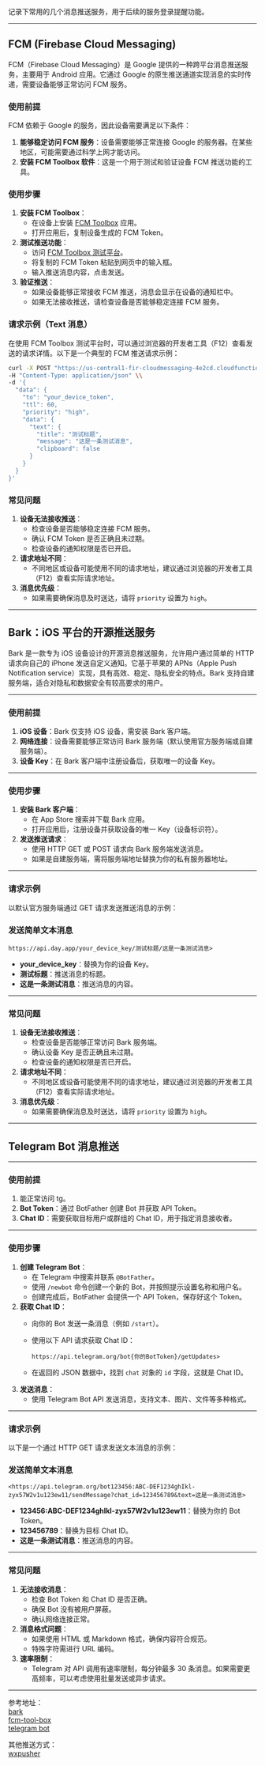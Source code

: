 记录下常用的几个消息推送服务，用于后续的服务登录提醒功能。

---

## FCM (Firebase Cloud Messaging)

FCM（Firebase Cloud Messaging）是 Google 提供的一种跨平台消息推送服务，主要用于 Android 应用。它通过 Google 的原生推送通道实现消息的实时传递，需要设备能够正常访问 FCM 服务。

### 使用前提

FCM 依赖于 Google 的服务，因此设备需要满足以下条件：

1. **能够稳定访问 FCM 服务**：设备需要能够正常连接 Google 的服务器。在某些地区，可能需要通过科学上网才能访问。
2. **安装 FCM Toolbox 软件**：这是一个用于测试和验证设备 FCM 推送功能的工具。

### 使用步骤

1. **安装 FCM Toolbox**：
    - 在设备上安装 [FCM Toolbox](https://play.google.com/store/apps/details?id=com.mitteloupe.fcmtoolbox) 应用。
    - 打开应用后，复制设备生成的 FCM Token。
2. **测试推送功能**：
    - 访问 [FCM Toolbox 测试平台](https://fcm-toolbox-public.firebaseapp.com/#send-text)。
    - 将复制的 FCM Token 粘贴到网页中的输入框。
    - 输入推送消息内容，点击发送。
3. **验证推送**：
    - 如果设备能够正常接收 FCM 推送，消息会显示在设备的通知栏中。
    - 如果无法接收推送，请检查设备是否能够稳定连接 FCM 服务。

### 请求示例（Text 消息）

在使用 FCM Toolbox 测试平台时，可以通过浏览器的开发者工具（F12）查看发送的请求详情。以下是一个典型的 FCM 推送请求示例：

```bash
curl -X POST "https://us-central1-fir-cloudmessaging-4e2cd.cloudfunctions.net/send>" \\
-H "Content-Type: application/json" \\
-d '{
  "data": {
    "to": "your_device_token",
    "ttl": 60,
    "priority": "high",
    "data": {
      "text": {
        "title": "测试标题",
        "message": "这是一条测试消息",
        "clipboard": false
      }
    }
  }
}'

```

### 常见问题

1. **设备无法接收推送**：
    - 检查设备是否能够稳定连接 FCM 服务。
    - 确认 FCM Token 是否正确且未过期。
    - 检查设备的通知权限是否已开启。
2. **请求地址不同**：
    - 不同地区或设备可能使用不同的请求地址，建议通过浏览器的开发者工具（F12）查看实际请求地址。
3. **消息优先级**：
    - 如果需要确保消息及时送达，请将 `priority` 设置为 `high`。

---



## Bark：iOS 平台的开源推送服务

Bark 是一款专为 iOS 设备设计的开源消息推送服务，允许用户通过简单的 HTTP 请求向自己的 iPhone 发送自定义通知。它基于苹果的 APNs（Apple Push Notification service）实现，具有高效、稳定、隐私安全的特点。Bark 支持自建服务端，适合对隐私和数据安全有较高要求的用户。

---

### 使用前提

1. **iOS 设备**：Bark 仅支持 iOS 设备，需安装 Bark 客户端。
2. **网络连接**：设备需要能够正常访问 Bark 服务端（默认使用官方服务端或自建服务端）。
3. **设备 Key**：在 Bark 客户端中注册设备后，获取唯一的设备 Key。

---

### 使用步骤

1. **安装 Bark 客户端**：
    - 在 App Store 搜索并下载 Bark 应用。
    - 打开应用后，注册设备并获取设备的唯一 Key（设备标识符）。
2. **发送推送请求**：
    - 使用 HTTP GET 或 POST 请求向 Bark 服务端发送消息。
    - 如果是自建服务端，需将服务端地址替换为你的私有服务器地址。

---

### 请求示例

以默认官方服务端通过 GET 请求发送推送消息的示例：

### 发送简单文本消息

```
https://api.day.app/your_device_key/测试标题/这是一条测试消息>

```

- **your_device_key**：替换为你的设备 Key。
- **测试标题**：推送消息的标题。
- **这是一条测试消息**：推送消息的内容。

---

### 常见问题

1. **设备无法接收推送**：
    - 检查设备是否能够正常访问 Bark 服务端。
    - 确认设备 Key 是否正确且未过期。
    - 检查设备的通知权限是否已开启。
2. **请求地址不同**：
    - 不同地区或设备可能使用不同的请求地址，建议通过浏览器的开发者工具（F12）查看实际请求地址。
3. **消息优先级**：
    - 如果需要确保消息及时送达，请将 `priority` 设置为 `high`。

---

## Telegram Bot 消息推送

---

### 使用前提

1. 能正常访问 tg。
2. **Bot Token**：通过 BotFather 创建 Bot 并获取 API Token。
3. **Chat ID**：需要获取目标用户或群组的 Chat ID，用于指定消息接收者。

---

### 使用步骤

1. **创建 Telegram Bot**：
    - 在 Telegram 中搜索并联系 `@BotFather`。
    - 使用 `/newbot` 命令创建一个新的 Bot，并按照提示设置名称和用户名。
    - 创建完成后，BotFather 会提供一个 API Token，保存好这个 Token。
2. **获取 Chat ID**：
    - 向你的 Bot 发送一条消息（例如 `/start`）。
    - 使用以下 API 请求获取 Chat ID：
        
        ```
        https://api.telegram.org/bot{你的BotToken}/getUpdates>
        
        ```
        
    - 在返回的 JSON 数据中，找到 `chat` 对象的 `id` 字段，这就是 Chat ID。
3. **发送消息**：
    - 使用 Telegram Bot API 发送消息，支持文本、图片、文件等多种格式。

---

### 请求示例

以下是一个通过 HTTP GET 请求发送文本消息的示例：

### 发送简单文本消息

```
<https://api.telegram.org/bot123456:ABC-DEF1234ghIkl-zyx57W2v1u123ew11/sendMessage?chat_id=123456789&text=这是一条测试消息>

```

- **123456:ABC-DEF1234ghIkl-zyx57W2v1u123ew11**：替换为你的 Bot Token。
- **123456789**：替换为目标 Chat ID。
- **这是一条测试消息**：推送消息的内容。

---

### 常见问题

1. **无法接收消息**：
    - 检查 Bot Token 和 Chat ID 是否正确。
    - 确保 Bot 没有被用户屏蔽。
    - 确认网络连接正常。
2. **消息格式问题**：
    - 如果使用 HTML 或 Markdown 格式，确保内容符合规范。
    - 特殊字符需进行 URL 编码。
3. **速率限制**：
    - Telegram 对 API 调用有速率限制，每分钟最多 30 条消息。如果需要更高频率，可以考虑使用批量发送或异步请求。

---
参考地址：<br/>
[bark](https://day.app/2021/06/barkfaq/)<br/>
[fcm-tool-box](https://fcm-toolbox-public.firebaseapp.com/#send-text)<br/>
[telegram bot](https://core.telegram.org/bots/api)<br/>

其他推送方式：<br/>
[wxpusher](https://wxpusher.zjiecode.com/docs/#/)